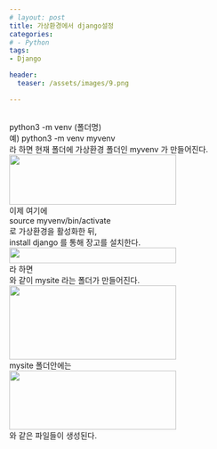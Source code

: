 ```yaml
---
# layout: post
title: 가상환경에서 django설정
categories:
# - Python
tags:
- Django

header:
  teaser: /assets/images/9.png

---
```

<br>python3 -m venv (폴더명)
<br>예) python3 -m venv myvenv
<br>라 하면
현재 폴더에 가상환경 폴더인 myvenv 가 만들어진다.
<img class="aligncenter size-medium wp-image-778" src="http://xzero.co.kr/wp-content/uploads/2017/01/django설치-mac-0.png" width="300" height="90" />
<br>이제 여기에
<br>source myvenv/bin/activate
<br>로 가상환경을 활성화한 뒤,
<br>install django 를 통해 장고를 설치한다.
<br><img class="aligncenter size-medium wp-image-779" src="http://xzero.co.kr/wp-content/uploads/2017/01/django설치-mac-1.png" width="300" height="28" />
<br>라 하면
<br>와 같이 mysite 라는 폴더가 만들어진다.
<br><img class="aligncenter size-medium wp-image-780" src="http://xzero.co.kr/wp-content/uploads/2017/01/django설치-mac-2.png" width="300" height="133" />
<br>mysite 폴더안에는
<br><img class="aligncenter size-medium wp-image-781" src="http://xzero.co.kr/wp-content/uploads/2017/01/django설치-mac-3.png" width="300" height="106" />
<br>와 같은 파일들이 생성된다.
